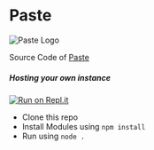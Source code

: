 # Paste

![Paste Logo](https://paste.zyrouge.gq/assets/logo.png)

Source Code of [Paste](https://paste.zyrouge.gq)

##### Hosting your own instance

[![Run on Repl.it](https://repl.it/badge/github/zyrouge/paste)](https://repl.it/github/zyrouge/paste)

* Clone this repo
* Install Modules using `npm install`
* Run using `node .`